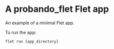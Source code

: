 # A probando_flet Flet app

An example of a minimal Flet app.

To run the app:

```
flet run [app_directory]
```